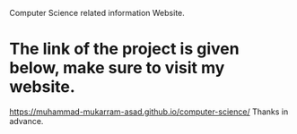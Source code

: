 Computer Science related information Website.
# The link of the project is given below, make sure to visit my website.
https://muhammad-mukarram-asad.github.io/computer-science/
Thanks in advance.

